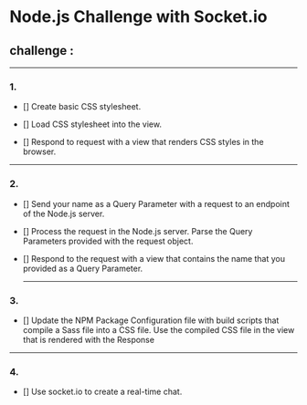 # Node.js Challenge with Socket.io

## challenge :
---
### 1.
- [] Create basic CSS stylesheet.

- []  Load CSS stylesheet into the view.

- [] Respond to request with a view that renders CSS styles in the browser.

---

### 2.
- []  Send your name as a Query Parameter with a request to an endpoint of the Node.js server.

- []  Process the request in the Node.js server. Parse the Query Parameters provided with the request object.

- [] Respond to the request with a view that contains the name that you provided as a Query Parameter.

	---
### 3.
- []  Update the NPM Package Configuration file with build scripts that compile a Sass file into a CSS file. Use the compiled CSS file in the view that is rendered with the Response

---
### 4.  
- [] Use socket.io to create a real-time chat.

